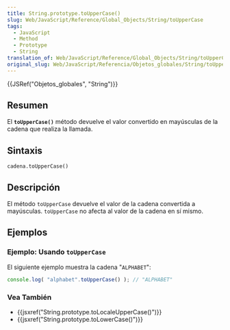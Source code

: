 ```yaml
---
title: String.prototype.toUpperCase()
slug: Web/JavaScript/Reference/Global_Objects/String/toUpperCase
tags:
  - JavaScript
  - Method
  - Prototype
  - String
translation_of: Web/JavaScript/Reference/Global_Objects/String/toUpperCase
original_slug: Web/JavaScript/Referencia/Objetos_globales/String/toUpperCase
---
```


{{JSRef("Objetos_globales", "String")}}

## Resumen

El **`toUpperCase()`** método devuelve el valor convertido en mayúsculas de la cadena que realiza la llamada.

## Sintaxis

```
cadena.toUpperCase()
```

## Descripción

El método `toUpperCase` devuelve el valor de la cadena convertida a mayúsculas. `toUpperCase` no afecta al valor de la cadena en sí mismo.

## Ejemplos

### Ejemplo: Usando `toUpperCase`

El siguiente ejemplo muestra la cadena "`ALPHABET`":

```js
console.log( "alphabet".toUpperCase() ); // "ALPHABET"
```

### Vea También

- {{jsxref("String.prototype.toLocaleUpperCase()")}}
- {{jsxref("String.prototype.toLowerCase()")}}
